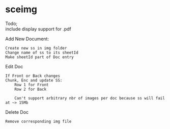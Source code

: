 # sceimg

Todo;  
    include display support for .pdf
    <!-- use PromiseAll to enc -->


Add New Document:

    Create new ss in img folder
    Change name of ss to its sheetId
    Make sheetId part of Doc entry

Edit Doc

    If Front or Back changes
    Chunk, Enc and update SS:
        Row 1 for Front
        Row 2 for Back

        Can't support arbitrary nbr of images per doc because ss will fail at ~> 15Mb

Delete Doc

    Remove corresponding img file

